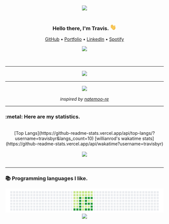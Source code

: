 <div align="center">
  <br>
  <img width="400" src="https://github.com/travisbyr/travisbyr/blob/master/images/piracy.gif">
  <br>
<br>
  <h3>Hello there, I'm Travis. <img height="20" src="https://github.com/travisbyr/travisbyr/blob/master/images/wave.gif"/></h3>
  <p align="center">
    <a target="_blank" href="https://github.com/travisbyr">GitHub</a> •
    <a target="_blank" href="https://travisbyr.me/">Portfolio</a> •
    <a target="_blank" href="https://www.linkedin.com/in/travisbyr/">LinkedIn</a> •
    <a target="_blank" href="https://profile-spotify-app-tau.vercel.app/now-playing?open">Spotify</a>
  </p>
  <p align="center">
    <img src="https://komarev.com/ghpvc/?username=ytravisbyr&color=blue&label=Profile+Views&style=flat-square">
  </p>
<br/>
</div>
<!-- <p>Lorem ipsum dolor sit amet, consectetur adipiscing elit. Sed imperdiet dui in orci efficitur, a molestie felis interdum. Phasellus non imperdiet metus. Pellentesque habitant morbi tristique senectus et netus et malesuada fames ac turpis egestas. Phasellus et consequat risus. Sed in leo non odio sollicitudin luctus. Pellentesque eget ipsum facilisis, aliquet dui vitae, scelerisque diam. Sed pulvinar euismod libero, ac consectetur nibh tempus eget. Nam sagittis, lorem nec consectetur imperdiet, sem metus blandit mauris, et blandit est diam vitae sapien.</p> -->
<div align="center"> 
  <hr>
    <!-- <img src="https://andyruwruw-now-playing-spotify-git-master.travisbyr.vercel.app/api/now-playing"> -->
    <a href="https://profile-spotify-app-tau.vercel.app/now-playing?open">
      <img src="https://profile-spotify-app-tau.vercel.app/now-playing">
    </a>
  <hr>
    <a href="https://profile-spotify-app-tau.vercel.app/now-playing?open">
      <img src="https://profile-spotify-app-tau.vercel.app/top-played">
    </a>

  <i>inspired by <a href="https://github.com/natemoo-re">natemoo-re</a></i>
  <hr>
</div>
<h3>:metal: Here are my statistics.</h3>
<br>
<div align="center">
<!--   <a href="https://github.com/travisbyr/github-readme-stats">
    <img height="160" align="center" src="https://github-readme-stats.vercel.app/api?username=travisbyr&show_icons=true&include_all_commits=true&count_private=true&theme=radical" alt="travisbyr's github stats" />
  </a> -->
<!--   <a href="https://github.com/travisbyr/github-readme-stats">
    <img height="160" align="center" src="https://github-readme-stats.vercel.app/api/top-langs/?username=travisbyr&layout=compact&count_private=true&theme=radical&langs_count=10" />
  </a> -->
  [Top Langs](https://github-readme-stats.vercel.app/api/top-langs/?username=travisbyr&langs_count=10)
  [willianrod's wakatime stats](https://github-readme-stats.vercel.app/api/wakatime?username=travisbyr)
 
</div>
<div align="center">
  <br/>
  <img src="https://wakatime.com/badge/user/04211466-6fc9-494a-b87b-e3d2974376c2.svg"/>
</div>
<br>
<hr>
<h3>📚 Programming languages I like.</h3> 
<div align="center">
  <img src="https://github.com/travisbyr/travisbyr/blob/master/images/js.png">
  <img height="203" src="https://www.xpand-it.com/wp-content/uploads/2020/04/AFBannerReact_1920x500.png">

  <!-- <img height="190" src="https://github.com/travisbyr/travisbyr/blob/master/images/1.png"> -->
  <!-- <hr>
  <div align="center">
    <img width="200" src="https://github.com/travisbyr/travisbyr/blob/master/images/coolGif3.gif">
    <img width="200" src="https://github.com/travisbyr/travisbyr/blob/master/images/coolGif2.gif">
    <img width="200" src="https://github.com/travisbyr/travisbyr/blob/master/images/munch.gif"></img>
  </div> -->
</div>
